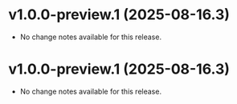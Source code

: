 # v1.0.0-preview.1 (2025-08-16.3)

* No change notes available for this release.

# v1.0.0-preview.1 (2025-08-16.3)

* No change notes available for this release.

